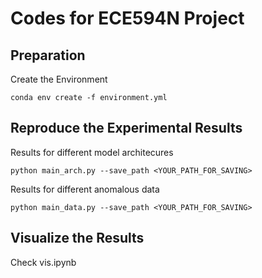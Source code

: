 # Codes for ECE594N Project

## Preparation
Create the Environment
```
conda env create -f environment.yml
```

## Reproduce the Experimental Results
Results for different model architecures
```
python main_arch.py --save_path <YOUR_PATH_FOR_SAVING>
```
Results for different anomalous data
```
python main_data.py --save_path <YOUR_PATH_FOR_SAVING>
```

## Visualize the Results
Check vis.ipynb